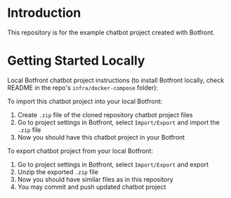 # Introduction 
This repository is for the example chatbot project created with Botfront.

# Getting Started Locally
Local Botfront chatbot project instructions (to install Botfront locally, check README in the repo's `infra/docker-compose` folder):

To import this chatbot project into your local Botfront:
1.  Create `.zip` file of the cloned repository chatbot project files
2.  Go to project settings in Botfront, select `Import/Export` and import the `.zip` file
3.  Now you should have this chatbot project in your Botfront

To export chatbot project from your local Botfront:
1.  Go to project settings in Botfront, select `Import/Export` and export
2.  Unzip the exported `.zip` file
3.  Now you should have similar files as in this repository
4.  You may commit and push updated chatbot project

